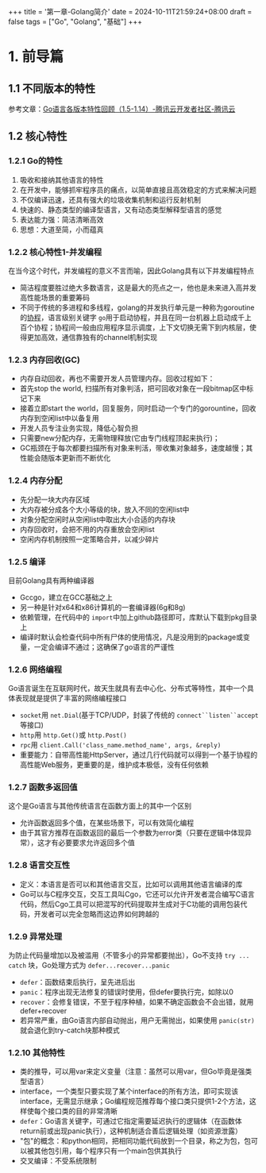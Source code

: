 +++
title = '第一章-Golang简介'
date = 2024-10-11T21:59:24+08:00
draft = false
tags = ["Go", "Golang", "基础"]
+++


# 1. 前导篇

## 1.1 不同版本的特性

参考文章：[Go语言各版本特性回顾（1.5-1.14）-腾讯云开发者社区-腾讯云](https://cloud.tencent.com/developer/article/1628741)

## 1.2 核心特性

### 1.2.1 Go的特性

1. 吸收和接纳其他语言的特性
2. 在开发中，能够抓牢程序员的痛点，以简单直接且高效稳定的方式来解决问题
3. 不仅编译迅速，还具有强大的垃圾收集机制和运行反射机制
4. 快速的、静态类型的编译型语言，又有动态类型解释型语言的感觉
5. 表达能力强：简洁清晰高效
6. 思想：大道至简，小而蕴真

### 1.2.2 核心特性1-并发编程

在当今这个时代，并发编程的意义不言而喻，因此Golang具有以下并发编程特点

* 简洁程度要胜过绝大多数语言，这是最大的亮点之一，他也是未来进入高并发高性能场景的重要筹码
* 不同于传统的多进程和多线程，golang的并发执行单元是一种称为goroutine的[协程](https://cloud.tencent.com/developer/article/1916705)，语言级别关键字 `go`用于启动协程，并且在同一台机器上启动成千上百个协程；协程间一般由应用程序显示调度，上下文切换无需下到内核层，使得更加高效，通信靠独有的channel机制实现

### 1.2.3 内存回收(GC)

* 内存自动回收，再也不需要开发人员管理内存。回收过程如下：
* 首先stop the world, 扫描所有对象判活，把可回收对象在一段bitmap区中标记下来
* 接着立即start the world，回复服务，同时启动一个专门的gorountine，回收内存到空闲list中以备复用
* 开发人员专注业务实现，降低心智负担
* 只需要new分配内存，无需物理释放(它由专门线程顶起来执行)；
* GC瓶颈在于每次都要扫描所有对象来判活，带收集对象越多，速度越慢；其性能会随版本更新而不断优化

### 1.2.4 内存分配

* 先分配一块大内存区域
* 大内存被分成各个大小等级的块，放入不同的空闲list中
* 对象分配空闲时从空闲list中取出大小合适的内存块
* 内存回收时，会把不用的内存重放会空闲list
* 空闲内存机制按照一定策略合并，以减少碎片

### 1.2.5 编译

目前Golang具有两种编译器

* Gccgo，建立在GCC基础之上
* 另一种是针对x64和x86计算机的一套编译器(6g和8g)
* 依赖管理，在代码中的 `import`中加上github路径即可，库默认下载到pkg目录上
* 编译时默认会检查代码中所有尸体的使用情况，凡是没用到的package或变量，一定会编译不通过；这确保了go语言的严谨性

### 1.2.6 网络编程

Go语言诞生在互联网时代，故天生就具有去中心化、分布式等特性，其中一个具体表现就是提供了丰富的网络编程接口

* `socket`用 `net.Dial`(基于TCP/UDP，封装了传统的 `connect``listen``accept`等接口)
* `http`用 `http.Get()`或 `http.Post()`
* `rpc`用 `client.Call('class_name.method_name', args, &reply)`
* 重要能力：自带高性能HttpServer，通过几行代码就可以得到一个基于协程的高性能Web服务，更重要的是，维护成本极低，没有任何依赖

### 1.2.7 函数多返回值

这个是Go语言与其他传统语言在函数方面上的其中一个区别

* 允许函数返回多个值，在某些场景下，可以有效简化编程
* 由于其官方推荐在函数返回的最后一个参数为error类（只要在逻辑中体现异常），这才有必要要求允许返回多个值

### 1.2.8 语言交互性

* 定义：本语言是否可以和其他语言交互，比如可以调用其他语言编译的库
* Go可以与C程序交互，交互工具叫Cgo，它还可以允许开发者混合编写C语言代码，然后Cgo工具可以把混写的代码提取并生成对于C功能的调用包装代码，开发者可以完全忽略而这边界如何跨越的

### 1.2.9 异常处理

为防止代码量增加以及被滥用（不管多小的异常都要抛出），Go不支持 `try ... catch` 块，Go处理方式为 `defer...recover...panic`

* `defer`：函数结束后执行，呈先进后出
* `panic`：程序出现无法修复的错误时使用，但defer要执行完，如除以0
* `recover`：会修复错误，不至于程序种植，如果不确定函数会不会出错，就用defer+recover
* 若异常严重，由Go语言内部自动抛出，用户无需抛出，如果使用 `panic(str)`就会退化到try-catch块那种模式

### 1.2.10 其他特性

* 类的推导，可以用var来定义变量（注意：虽然可以用var，但Go毕竟是强类型语言）
* interface，一个类型只要实现了某个interface的所有方法，即可实现该interface，无需显示继承；Go编程规范推荐每个接口类只提供1-2个方法，这样使每个接口类的目的非常清晰
* `defer`：Go语言关键字，可通过它指定需要延迟执行的逻辑体（在函数体return前或出现panic执行），这种机制适合善后逻辑处理（如资源泄露）
* "包"的概念：和python相同，把相同功能代码放到一个目录，称之为包，包可以被其他包引用，每个程序只有一个main包供其执行
* 交叉编译：不受系统限制
